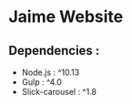 Jaime Website
===


## Dependencies :
- Node.js           : ^10.13
- Gulp              : ^4.0
- Slick-carousel    : ^1.8